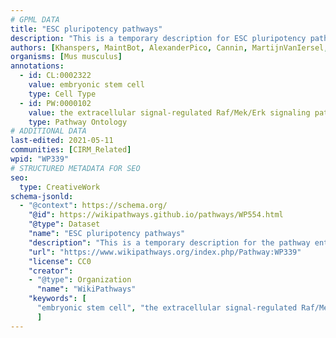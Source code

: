 ```yaml
---
# GPML DATA
title: "ESC pluripotency pathways"
description: "This is a temporary description for ESC pluripotency pathways"
authors: [Khanspers, MaintBot, AlexanderPico, Cannin, MartijnVanIersel, Egonw, Elisa, DeSl, Marvin M2, Liyou, Eweitz]
organisms: [Mus musculus]
annotations:
  - id: CL:0002322
    value: embryonic stem cell
    type: Cell Type
  - id: PW:0000102
    value: the extracellular signal-regulated Raf/Mek/Erk signaling pathway
    type: Pathway Ontology
# ADDITIONAL DATA
last-edited: 2021-05-11
communities: [CIRM_Related]
wpid: "WP339"
# STRUCTURED METADATA FOR SEO
seo:
  type: CreativeWork
schema-jsonld:
  - "@context": https://schema.org/
    "@id": https://wikipathways.github.io/pathways/WP554.html
    "@type": Dataset
    "name": "ESC pluripotency pathways"
    "description": "This is a temporary description for the pathway entitled: ESC pluripotency pathways"
    "url": "https://www.wikipathways.org/index.php/Pathway:WP339"
    "license": CC0
    "creator":
    - "@type": Organization
      "name": "WikiPathways"
    "keywords": [
      "embryonic stem cell", "the extracellular signal-regulated Raf/Mek/Erk signaling pathway",
      ]
---
```

